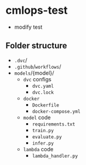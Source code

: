 # cmlops-test
- modify test

## Folder structure
- `.dvc`/
- `.github`/`workflows`/
- `models`/{model}/
	- `dvc` configs
		- `dvc.yaml`
		- `dvc.lock`
	- `docker`
		- `Dockerfile`
		- `docker-compose.yml`
	- `model` code
		- `requirements.txt`
		- `train.py`
		- `evaluate.py`
		- `infer.py`
	- `lambda` code
		- `lambda_handler.py`

